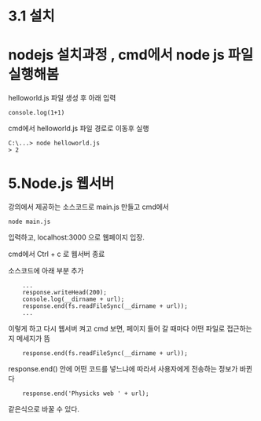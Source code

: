3.1 설치
======
# nodejs 설치과정 , cmd에서 node js 파일 실행해봄


helloworld.js 파일 생성 후 아래 입력
```
console.log(1+1)
```

cmd에서 helloworld.js 파일 경로로 이동후 실행
```
C:\...> node helloworld.js
> 2
```

5.Node.js 웹서버
=========
강의에서 제공하는 소스코드로 main.js 만들고
cmd에서 
```
node main.js
```
입력하고, localhost:3000 으로 웹페이지 입장.

cmd에서 Ctrl + c 로 웹서버 종료

소스코드에 아래 부분 추가
```
    ...
    response.writeHead(200);
    console.log(__dirname + url);
    response.end(fs.readFileSync(__dirname + url));
    ...
```
이렇게 하고 다시 웹서버 켜고 cmd 보면, 페이지 들어 갈 때마다 어떤 파일로 접근하는지 메세지가 뜸


```
    response.end(fs.readFileSync(__dirname + url));
```
response.end() 안에 어떤 코드를 넣느냐에 따라서 
사용자에게 전송하는 정보가 바뀐다

```
    response.end('Physicks web ' + url);
```
같은식으로 바꿀 수 있다.
    

